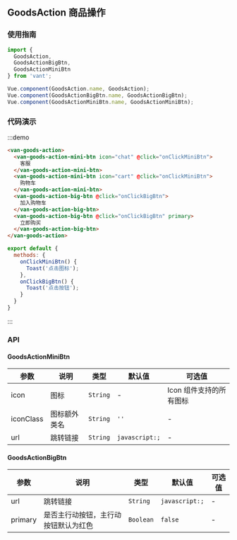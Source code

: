<script>
import { Toast } from 'packages';

export default {
  methods: {
    onClickMiniBtn() {
      Toast('点击图标');
    },
    onClickBigBtn() {
      Toast('点击按钮');
    }
  }
}
</script>

<style>
.demo-goods-action {
  .van-goods-action {
    position: relative;
  }
}
</style>

## GoodsAction 商品操作

### 使用指南
``` javascript
import {
  GoodsAction,
  GoodsActionBigBtn,
  GoodsActionMiniBtn
} from 'vant';

Vue.component(GoodsAction.name, GoodsAction);
Vue.component(GoodsActionBigBtn.name, GoodsActionBigBtn);
Vue.component(GoodsActionMiniBtn.name, GoodsActionMiniBtn);
```

### 代码演示

:::demo 
```html
<van-goods-action>
  <van-goods-action-mini-btn icon="chat" @click="onClickMiniBtn">
    客服
  </van-goods-action-mini-btn>
  <van-goods-action-mini-btn icon="cart" @click="onClickMiniBtn">
    购物车
  </van-goods-action-mini-btn>
  <van-goods-action-big-btn @click="onClickBigBtn">
    加入购物车
  </van-goods-action-big-btn>
  <van-goods-action-big-btn @click="onClickBigBtn" primary>
    立即购买
  </van-goods-action-big-btn>
</van-goods-action>
```

```javascript
export default {
  methods: {
    onClickMiniBtn() {
      Toast('点击图标');
    },
    onClickBigBtn() {
      Toast('点击按钮');
    }
  }
}
```
:::

### API

#### GoodsActionMiniBtn

| 参数 | 说明 | 类型 | 默认值 | 可选值 |
|-----------|-----------|-----------|-------------|-------------|
| icon | 图标 | `String`  | - | Icon 组件支持的所有图标 |
| iconClass | 图标额外类名 | `String`  | `''` | - |
| url | 跳转链接 | `String`  | `javascript:;` | - |

#### GoodsActionBigBtn

| 参数 | 说明 | 类型 | 默认值 | 可选值 |
|-----------|-----------|-----------|-------------|-------------|
| url | 跳转链接 | `String`  | `javascript:;` | - |
| primary | 是否主行动按钮，主行动按钮默认为红色 | `Boolean` | `false` | - |
